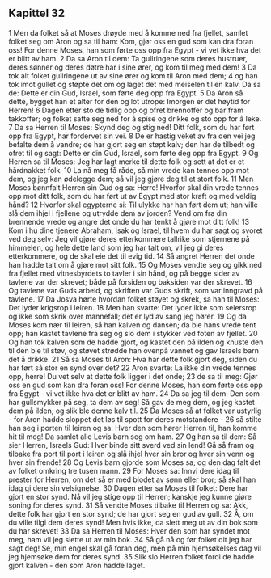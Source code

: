 ## Kapittel 32

1 Men da folket så at Moses drøyde med å komme ned fra fjellet, samlet folket seg om Aron og sa til ham: Kom, gjør oss en gud som kan dra foran oss! For denne Moses, han som førte oss opp fra Egypt - vi vet ikke hva det er blitt av ham.
2 Da sa Aron til dem: Ta gullringene som deres hustruer, deres sønner og deres døtre har i sine ører, og kom til meg med dem!
3 Da tok alt folket gullringene ut av sine ører og kom til Aron med dem;
4 og han tok imot gullet og støpte det om og laget det med meiselen til en kalv. Da sa de: Dette er din Gud, Israel, som førte deg opp fra Egypt.
5 Da Aron så dette, bygget han et alter for den og lot utrope: Imorgen er det høytid for Herren!
6 Dagen etter sto de tidlig opp og ofret brennoffer og bar fram takkoffer; og folket satte seg ned for å spise og drikke og sto opp for å leke.
7 Da sa Herren til Moses: Skynd deg og stig ned! Ditt folk, som du har ført opp fra Egypt, har fordervet sin vei.
8 De er hastig veket av fra den vei jeg befalte dem å vandre; de har gjort seg en støpt kalv; den har de tilbedt og ofret til og sagt: Dette er din Gud, Israel, som førte deg opp fra Egypt.
9 Og Herren sa til Moses: Jeg har lagt merke til dette folk og sett at det er et hårdnakket folk.
10 La nå meg få råde, så min vrede kan tennes opp mot dem, og jeg kan ødelegge dem; så vil jeg gjøre deg til et stort folk.
11 Men Moses bønnfalt Herren sin Gud og sa: Herre! Hvorfor skal din vrede tennes opp mot ditt folk, som du har ført ut av Egypt med stor kraft og med veldig hånd?
12 Hvorfor skal egypterne si: Til ulykke har han ført dem ut; han ville slå dem ihjel i fjellene og utrydde dem av jorden? Vend om fra din brennende vrede og angre det onde du har tenkt å gjøre mot ditt folk!
13 Kom i hu dine tjenere Abraham, Isak og Israel, til hvem du har sagt og svoret ved deg selv: Jeg vil gjøre deres etterkommere tallrike som stjernene på himmelen, og hele dette land som jeg har talt om, vil jeg gi deres etterkommere, og de skal eie det til evig tid.
14 Så angret Herren det onde han hadde talt om å gjøre mot sitt folk.
15 Og Moses vendte seg og gikk ned fra fjellet med vitnesbyrdets to tavler i sin hånd, og på begge sider av tavlene var der skrevet; både på forsiden og baksiden var der skrevet.
16 Og tavlene var Guds arbeid, og skriften var Guds skrift, som var inngravd på tavlene.
17 Da Josva hørte hvordan folket støyet og skrek, sa han til Moses: Det lyder krigsrop i leiren.
18 Men han svarte: Det lyder ikke som seiersrop og ikke som skrik over mannefall; det er lyd av sang jeg hører.
19 Og da Moses kom nær til leiren, så han kalven og dansen; da ble hans vrede tent opp; han kastet tavlene fra seg og slo dem i stykker ved foten av fjellet.
20 Og han tok kalven som de hadde gjort, og kastet den på ilden og knuste den til den ble til støv, og støvet strødde han ovenpå vannet og gav Israels barn det å drikke.
21 Så sa Moses til Aron: Hva har dette folk gjort deg, siden du har ført så stor en synd over det?
22 Aron svarte: La ikke din vrede tennes opp, herre! Du vet selv at dette folk ligger i det onde;
23 de sa til meg: Gjør oss en gud som kan dra foran oss! For denne Moses, han som førte oss opp fra Egypt - vi vet ikke hva det er blitt av ham.
24 Da sa jeg til dem: Den som har gullsmykker på seg, ta dem av seg! Så gav de meg dem, og jeg kastet dem på ilden, og slik ble denne kalv til.
25 Da Moses så at folket var ustyrlig - for Aron hadde sloppet det løs til spott for deres motstandere -
26 så stilte han seg i porten til leiren og sa: Hver den som hører Herren til, han komme hit til meg! Da samlet alle Levis barn seg om ham.
27 Og han sa til dem: Så sier Herren, Israels Gud: Hver binde sitt sverd ved sin lend! Gå så fram og tilbake fra port til port i leiren og slå ihjel hver sin bror og hver sin venn og hver sin frende!
28 Og Levis barn gjorde som Moses sa; og den dag falt det av folket omkring tre tusen mann.
29 For Moses sa: Innvi dere idag til prester for Herren, om det så er med blodet av sønn eller bror; så skal han idag gi dere sin velsignelse.
30 Dagen etter sa Moses til folket: Dere har gjort en stor synd. Nå vil jeg stige opp til Herren; kanskje jeg kunne gjøre soning for deres synd.
31 Så vendte Moses tilbake til Herren og sa: Akk, dette folk har gjort en stor synd; de har gjort seg en gud av gull.
32 Å, om du ville tilgi dem deres synd! Men hvis ikke, da slett meg ut av din bok som du har skrevet!
33 Da sa Herren til Moses: Hver den som har syndet mot meg, ham vil jeg slette ut av min bok.
34 Så gå nå og før folket dit jeg har sagt deg! Se, min engel skal gå foran deg, men på min hjemsøkelses dag vil jeg hjemsøke dem for deres synd.
35 Slik slo Herren folket fordi de hadde gjort kalven - den som Aron hadde laget.
